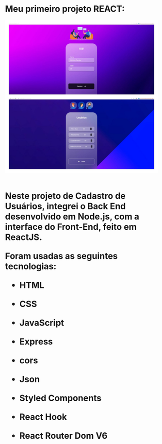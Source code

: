 # Meu primeiro projeto REACT:

<img src= "https://github.com/wellitonsansao07/first-project-react/blob/master/src/assets/React%20img%20pt1%20&%20pt2.jpeg?raw=true"/>
<br>
<br>
<h1>Neste projeto de Cadastro de Usuários, integrei o Back End desenvolvido em Node.js, com a interface do Front-End, feito em ReactJS.
<br>
  
Foram usadas as seguintes tecnologias:

- HTML
- CSS
- JavaScript
- Express
- cors
- Json
- Styled Components
- React Hook
- React Router Dom V6

  </h1>

